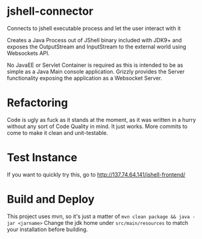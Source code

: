 # jshell-connector
Connects to jshell executable process and let the user interact with it

Creates a Java Process out of JShell binary included with JDK9+ and exposes the OutputStream and InputStream to the external world using Websockets API.

No JavaEE or Servlet Container is required as this is intended to be as simple as a Java Main console application. Grizzly provides the Server functionality exposing the application as a Websocket Server.

# **Refactoring**

Code is ugly as fuck as it stands at the moment, as it was written in a hurry without any sort of Code Quality in mind. It just works. More commits to come to make it clean and unit-testable.

# Test Instance

If you want to quickly try this, go to http://137.74.64.141/jshell-frontend/

# Build and Deploy

This project uses mvn, so it's just a matter of `mvn clean package && java -jar <jarname>`
Change the jdk home under `src/main/resources` to match your installation before building.
